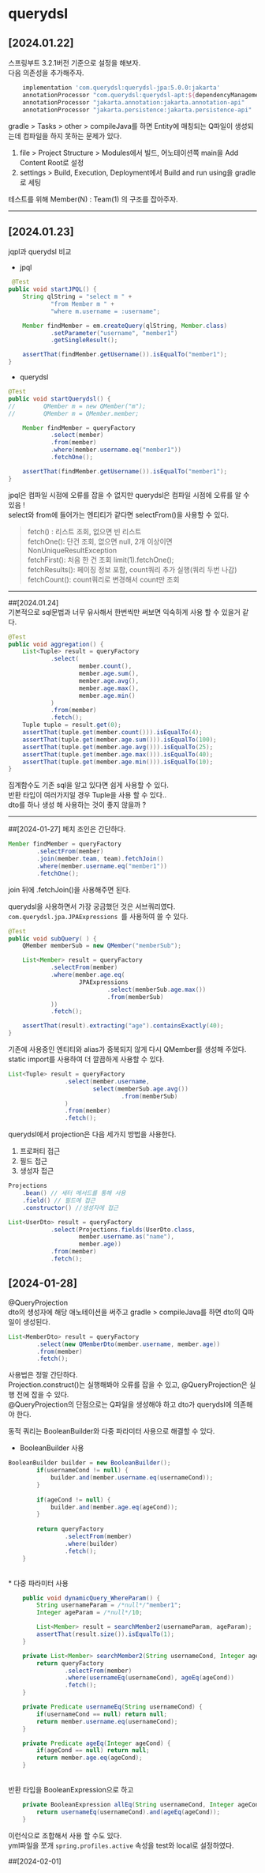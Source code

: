 # querydsl
## [2024.01.22]<br>
스프링부트 3.2.1버전 기준으로 설정을 해보자.<br>
다음 의존성을 추가해주자.
```groovy
	implementation 'com.querydsl:querydsl-jpa:5.0.0:jakarta'
	annotationProcessor "com.querydsl:querydsl-apt:${dependencyManagement.importedProperties['querydsl.version']}:jakarta"
	annotationProcessor "jakarta.annotation:jakarta.annotation-api"
	annotationProcessor "jakarta.persistence:jakarta.persistence-api"
```
gradle > Tasks > other > compileJava를 하면 Entity에 매칭되는 Q파일이 생성되는데 컴파일을 하지 못하는 문제가 있다. <br>
1. file > Project Structure > Modules에서 
빌드, 어노테이션쪽 main을  Add Content Root로 설정
2. settings > Build, Execution, Deployment에서 Build and run using을 gradle로 세팅


테스트를 위해 Member(N) : Team(1) 의 구조를 잡아주자.

---
## [2024.01.23]
jqpl과 querydsl 비교  
* jpql
```java
 @Test
public void startJPQL() {
    String qlString = "select m " +
            "from Member m " +
            "where m.username = :username";

    Member findMember = em.createQuery(qlString, Member.class)
            .setParameter("username", "member1")
            .getSingleResult();

    assertThat(findMember.getUsername()).isEqualTo("member1");
}
```

* querydsl
```java
@Test
public void startQuerydsl() {
//        QMember m = new QMember("m");
//        QMember m = QMember.member;

    Member findMember = queryFactory
            .select(member)
            .from(member)
            .where(member.username.eq("member1"))
            .fetchOne();

    assertThat(findMember.getUsername()).isEqualTo("member1");
}
```
jpql은 컴파일 시점에 오류를 잡을 수 없지만 querydsl은 컴파일 시점에 오류를 알 수 있음 !  
select와 from에 들어가는 엔티티가 같다면 selectFrom()을 사용할 수 있다.  
> fetch() : 리스트 조회, 없으면 빈 리스트  
fetchOne(): 단건 조회, 없으면 null, 2개 이상이면 NonUniqueResultException  
fetchFirst(): 처음 한 건 조회 limit(1).fetchOne();  
fetchResults(): 페이징 정보 포함, count쿼리 추가 실행(쿼리 두번 나감)  
fetchCount(): count쿼리로 변경해서 count만 조회  

---
##[2024.01.24]  
기본적으로 sql문법과 너무 유사해서 한번씩만 써보면 익숙하게 사용 할 수 있을거 같다.

```java
@Test
public void aggregation() {
    List<Tuple> result = queryFactory
            .select(
                    member.count(),
                    member.age.sum(),
                    member.age.avg(),
                    member.age.max(),
                    member.age.min()
            )
            .from(member)
            .fetch();
    Tuple tuple = result.get(0);
    assertThat(tuple.get(member.count())).isEqualTo(4);
    assertThat(tuple.get(member.age.sum())).isEqualTo(100);
    assertThat(tuple.get(member.age.avg())).isEqualTo(25);
    assertThat(tuple.get(member.age.max())).isEqualTo(40);
    assertThat(tuple.get(member.age.min())).isEqualTo(10);
}
```  

집계함수도 기존 sql을 알고 있다면 쉽게 사용할 수 있다.  
반환 타입이 여러가지일 경우 Tuple을 사용 할 수 있다..  
dto를 하나 생성 해 사용하는 것이 좋지 않을까 ?  

---
##[2024-01-27]
페치 조인은 간단하다.
```java
Member findMember = queryFactory
        .selectFrom(member)
        .join(member.team, team).fetchJoin()
        .where(member.username.eq("member1"))
        .fetchOne();
```
join 뒤에 .fetchJoin()을 사용해주면 된다.  
  
querydsl을 사용하면서 가장 궁금했던 것은 서브쿼리였다.
`com.querydsl.jpa.JPAExpressions `를 사용하여 쓸 수 있다.  

```java
@Test
public void subQuery( ) {
    QMember memberSub = new QMember("memberSub");

    List<Member> result = queryFactory
            .selectFrom(member)
            .where(member.age.eq(
                    JPAExpressions
                            .select(memberSub.age.max())
                            .from(memberSub)
            ))
            .fetch();

    assertThat(result).extracting("age").containsExactly(40);
}
```
기존에 사용중인 엔티티와 alias가 중복되지 않게 다시 QMember를 생성해 주었다.  
static import를 사용하여 더 깔끔하게 사용할 수 있다.
  
```java
List<Tuple> result = queryFactory
                .select(member.username,
                        select(memberSub.age.avg())
                                .from(memberSub)
                )
                .from(member)
                .fetch();
```
  
querydsl에서 projection은 다음 세가지 방법을 사용한다.
1. 프로퍼티 접근
2. 필드 접근
3. 생성자 접근

```java
Projections
    .bean() // 세터 메서드를 통해 사용
    .field() // 필드에 접근
    .constructor() //생성자에 접근
```

```java
List<UserDto> result = queryFactory
            .select(Projections.fields(UserDto.class,
                    member.username.as("name"),
                    member.age))
            .from(member)
            .fetch();
```
  
## [2024-01-28]
@QueryProjection  
dto의 생성자에 해당 애노테이션을 써주고 gradle > compileJava를 하면 dto의 Q파일이 생성된다.  
```java
List<MemberDto> result = queryFactory
        .select(new QMemberDto(member.username, member.age))
        .from(member)
        .fetch();
```
사용법은 정말 간단하다.  
Projection.construct()는 실행해봐야 오류를 잡을 수 있고, @QueryProjection은 실행 전에 잡을 수 있다.  
@QueryProjection의 단점으로는 Q파일을 생성해야 하고 dto가 querydsl에 의존해야 한다.  
  
동적 쿼리는 BooleanBuilder와 다중 파라미터 사용으로 해결할 수 있다.  
* BooleanBuilder 사용
```java
BooleanBuilder builder = new BooleanBuilder();
        if(usernameCond != null) {
            builder.and(member.username.eq(usernameCond));
        }
        
        if(ageCond != null) {
            builder.and(member.age.eq(ageCond));
        }
        
        return queryFactory
                .selectFrom(member)
                .where(builder)
                .fetch();
    }
```
<br>
  * 다중 파라미터 사용

```java
    public void dynamicQuery_WhereParam() {
        String usernameParam = /*null*/"member1";
        Integer ageParam = /*null*/10;

        List<Member> result = searchMember2(usernameParam, ageParam);
        assertThat(result.size()).isEqualTo(1);
    }

    private List<Member> searchMember2(String usernameCond, Integer ageCond) {
        return queryFactory
                .selectFrom(member)
                .where(usernameEq(usernameCond), ageEq(ageCond))
                .fetch();
    }

    private Predicate usernameEq(String usernameCond) {
        if(usernameCond == null) return null;
        return member.username.eq(usernameCond);
    }

    private Predicate ageEq(Integer ageCond) {
        if(ageCond == null) return null;
        return member.age.eq(ageCond);
    }
```
<br>
반환 타입을 BooleanExpression으로 하고 

```java
    private BooleanExpression allEq(String usernameCond, Integer ageCond) {
        return usernameEq(usernameCond).and(ageEq(ageCond));
    }
```
이런식으로 조합해서 사용 할 수도 있다.  
yml파일을 쪼개 `spring.profiles.active` 속성을 test와 local로 설정하였다.  
  
##[2024-02-01]  
